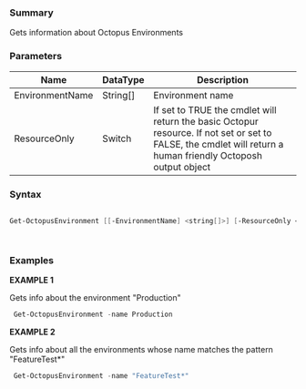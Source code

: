﻿
### Summary

Gets information about Octopus Environments
### Parameters
| Name | DataType          | Description |
| ------------- | ----------- | ----------- |
| EnvironmentName | String[] |  Environment name     |
| ResourceOnly | Switch |  If set to TRUE the cmdlet will return the basic Octopur resource. If not set or set to FALSE, the cmdlet will return a human friendly Octoposh output object     |

### Syntax
``` powershell

Get-OctopusEnvironment [[-EnvironmentName] <string[]>] [-ResourceOnly <SwitchParameter>] [<CommonParameters>]




``` 

### Examples 

**EXAMPLE 1**

Gets info about the environment "Production"

``` powershell 
 Get-OctopusEnvironment -name Production
``` 

**EXAMPLE 2**

Gets info about all the environments whose name matches the pattern "FeatureTest*"

``` powershell 
 Get-OctopusEnvironment -name "FeatureTest*"
``` 


